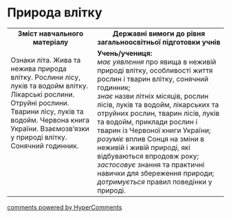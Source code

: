<div id="hypercomments_widget" class="js-hypercomments-widget invisible"></div>

Природа влітку
=============================================

<table>
  <tr>
    <td width="40%" align="center"><b>Зміст навчального матеріалу<b></td>
    <td width="60%" align="center"><b>Державні вимоги до рівня загальноосвітньої підготовки учнів</b></td>
  </tr>
  <tr>
    <td width="40%" style="vertical-align:top !important;">
        <p>Ознаки літа.  Жива та нежива природа влітку. Рослини лісу, луків та водойм влітку. Лікарські рослини. Отруйні рослини. Тварини лісу, луків та водойм. Червона книга України. Взаємозв’язки у природі влітку. Сонячний годинник.</p>
    </td>
    <td width="60%" style="vertical-align:top !important;">
    <b>Учень/учениця:</b><br>
    <i>має уявлення</i>  про явища в неживій природі влітку, особливості життя рослин і тварин влітку, сонячний годинник;<br>
    <i>знає</i> назви літніх місяців, рослин лісів, луків та водойм, лікарських та отруйних рослин, тварин лісів, луків та водойм, приклади рослин і тварин із Червоної книги України;<br>
    <i>розуміє</i> вплив Сонця на зміни в неживій і живій природі, які відбуваються впродовж року;<br>
    <i>застосовує</i> знання та практичні навички для збереження природи;<br>
    <i>дотримується</i> правил поведінки у природі.
	</td>
  </tr>
</table>

<div class="js-hypercomments-container">
<a href="http://hypercomments.com" class="hc-link" title="comments widget">comments powered by HyperComments</a>
</div>